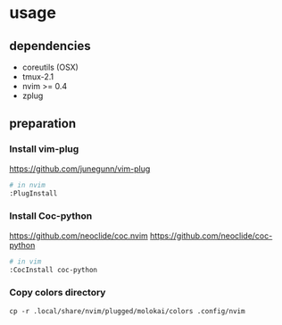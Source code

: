 # usage

## dependencies

* coreutils (OSX)
* tmux-2.1
* nvim >= 0.4
* zplug

## preparation

### Install vim-plug

https://github.com/junegunn/vim-plug

```sh
# in nvim
:PlugInstall
```

### Install Coc-python

https://github.com/neoclide/coc.nvim
https://github.com/neoclide/coc-python

```sh
# in vim
:CocInstall coc-python
```

### Copy colors directory

```
cp -r .local/share/nvim/plugged/molokai/colors .config/nvim
```


